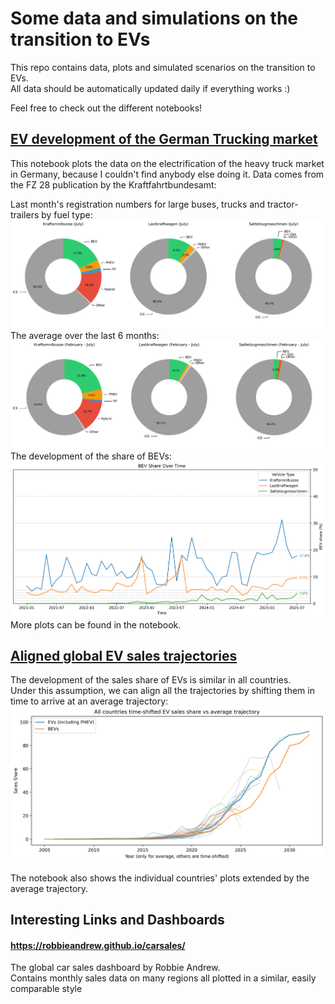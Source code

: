 # Some data and simulations on the transition to EVs

This repo contains data, plots and simulated scenarios on the transition to EVs.  
All data should be automatically updated daily if everything works :)

Feel free to check out the different notebooks!

## [EV development of the German Trucking market](de_electric_truck_development.ipynb)
This notebook plots the data on the electrification of the heavy truck market in Germany, because I couldn't find anybody else doing it.
Data comes from the FZ 28 publication by the Kraftfahrtbundesamt:

Last month's registration numbers for large buses, trucks and tractor-trailers by fuel type:
![Heavy vehicles in the german trucking market by fuel type in the last month](figures/de/heavy_vehicles_by_fueltype_latest_month.png)
The average over the last 6 months:
![Heavy vehicles in the german trucking market by fuel type in the last 6 months](figures/de/heavy_vehicles_by_fueltype_last_6_months.png)
The development of the share of BEVs:
![Heavy vehicles in the german trucking market by fuel type in the last 6 months](figures/de/heavy_vehicles_bev_share_plot.png)
More plots can be found in the notebook.


## [Aligned global EV sales trajectories](world_ev_trajectories.ipynb)

The development of the sales share of EVs is similar in all countries.  
Under this assumption, we can align all the trajectories by shifting them in time to arrive at an average trajectory:
![Trajectories of the sales share of all countries time-aligned](figures/world/ev_trajectories/all_ev_trajectories.png)

The notebook also shows the individual countries' plots extended by the average trajectory.



## Interesting Links and Dashboards

#### https://robbieandrew.github.io/carsales/
The global car sales dashboard by Robbie Andrew.  
Contains monthly sales data on many regions all plotted in a similar, easily comparable style